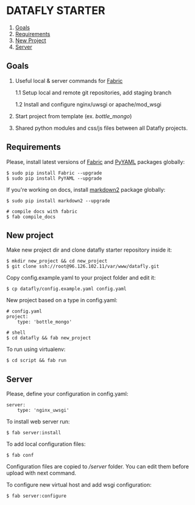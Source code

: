 <title>Datafly Starter Documentation</title>
<link href="static/css/docs.css" rel="stylesheet">
<script src="http://code.jquery.com/jquery-2.0.0b1.js"></script>
<script src="static/js/docs.js"></script>

DATAFLY STARTER
===============

1. [Goals](#chapter1)
2. [Requirements](#chapter2)
3. [New Project](#chapter3)
4. [Server](#chapter4)

Goals
-----

1. Useful local & server commands for [Fabric](http://http://docs.fabfile.org/)

    1.1 Setup local and remote git repositories, add staging branch

    1.2 Install and configure nginx/uwsgi or apache/mod_wsgi

2. Start project from template (ex. *bottle_mongo*)

3. Shared python modules and css/js files between all Datafly projects.

Requirements
------------

Please, install latest versions of [Fabric](http://http://docs.fabfile.org/)
and [PyYAML](http://pyyaml.org/wiki/PyYAMLDocumentation) packages globally:

    $ sudo pip install Fabric --upgrade
    $ sudo pip install PyYAML --upgrade

If you're working on docs, install
[markdown2](https://github.com/trentm/python-markdown2) package globally:

    $ sudo pip install markdown2 --upgrade

    # compile docs with fabric
    $ fab compile_docs

New project
-----------

Make new project dir and clone datafly starter repository inside it:

    $ mkdir new_project && cd new_project
    $ git clone ssh://root@96.126.102.11/var/www/datafly.git

Copy config.example.yaml to your project folder and edit it:

    $ cp datafly/config.example.yaml config.yaml

New project based on a type in config.yaml:

    # config.yaml
    project:
        type: 'bottle_mongo'

    # shell
    $ cd datafly && fab new_project

To run using virtualenv:

    $ cd script && fab run

Server
------

Please, define your configuration in config.yaml:

    server:
        type: 'nginx_uwsgi'

To install web server run:

    $ fab server:install

To add local configuration files:

    $ fab conf

Configuration files are copied to */server* folder. You can edit them before
upload with next command.

To configure new virtual host and add wsgi configuration:

    $ fab server:configure